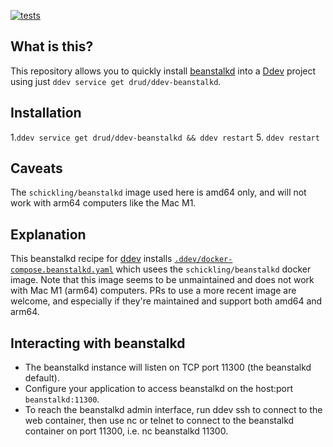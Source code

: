 [![tests](https://github.com/drud/ddev-beanstalkd/actions/workflows/tests.yml/badge.svg)](https://github.com/drud/ddev-beanstalkd/actions/workflows/tests.yml)

## What is this?

This repository allows you to quickly install [beanstalkd](https://beanstalkd.github.io/) into a [Ddev](https://ddev.readthedocs.io) project using just `ddev service get drud/ddev-beanstalkd`.

## Installation

1.`ddev service get drud/ddev-beanstalkd && ddev restart`
5. `ddev restart`

## Caveats

The `schickling/beanstalkd` image used here is amd64 only, and will not work with arm64 computers like the Mac M1.

## Explanation

This beanstalkd recipe for [ddev](https://ddev.readthedocs.io) installs [`.ddev/docker-compose.beanstalkd.yaml`](docker-compose.beanstalkd.yaml) which usees the `schickling/beanstalkd` docker image. Note that this image seems to be unmaintained and does not work with Mac M1 (arm64) computers. PRs to use a more recent image are welcome, and especially if they're maintained and support both amd64 and arm64.

## Interacting with beanstalkd

* The beanstalkd instance will listen on TCP port 11300 (the beanstalkd default).
* Configure your application to access beanstalkd on the host:port `beanstalkd:11300`.
* To reach the beanstalkd admin interface, run ddev ssh to connect to the web container, then use nc or telnet to connect to the beanstalkd container on port 11300, i.e. nc beanstalkd 11300. 
